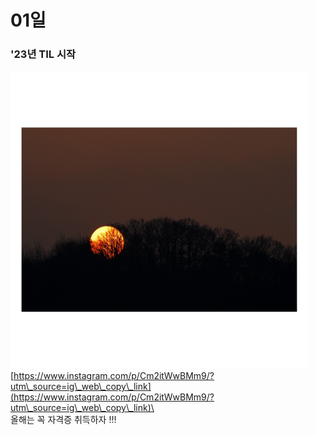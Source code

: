 # 01일

### '23년 TIL 시작

![](../.gitbook/assets/image.png)\
[https://www.instagram.com/p/Cm2itWwBMm9/?utm\_source=ig\_web\_copy\_link](https://www.instagram.com/p/Cm2itWwBMm9/?utm\_source=ig\_web\_copy\_link)\
\
올해는 꼭 자격증 취득하자 !!!

